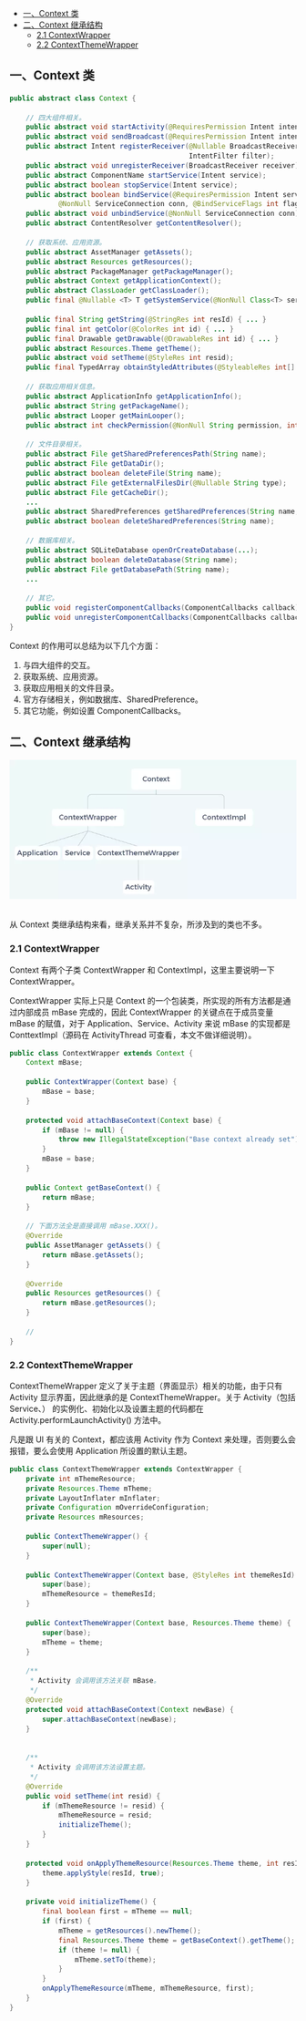 <!-- TOC -->

- [一、Context 类](#%E4%B8%80context-%E7%B1%BB)
- [二、Context 继承结构](#%E4%BA%8Ccontext-%E7%BB%A7%E6%89%BF%E7%BB%93%E6%9E%84)
  - [2.1 ContextWrapper](#21-contextwrapper)
  - [2.2 ContextThemeWrapper](#22-contextthemewrapper)

<!-- /TOC -->


## 一、Context 类

```java
public abstract class Context {

    // 四大组件相关。
    public abstract void startActivity(@RequiresPermission Intent intent);
    public abstract void sendBroadcast(@RequiresPermission Intent intent);
    public abstract Intent registerReceiver(@Nullable BroadcastReceiver receiver,
                                            IntentFilter filter);
    public abstract void unregisterReceiver(BroadcastReceiver receiver);
    public abstract ComponentName startService(Intent service);
    public abstract boolean stopService(Intent service);
    public abstract boolean bindService(@RequiresPermission Intent service,
            @NonNull ServiceConnection conn, @BindServiceFlags int flags);
    public abstract void unbindService(@NonNull ServiceConnection conn);
    public abstract ContentResolver getContentResolver();
    
    // 获取系统、应用资源。
    public abstract AssetManager getAssets();
    public abstract Resources getResources();
    public abstract PackageManager getPackageManager();
    public abstract Context getApplicationContext();
    public abstract ClassLoader getClassLoader();
    public final @Nullable <T> T getSystemService(@NonNull Class<T> serviceClass) { ... }
    
    public final String getString(@StringRes int resId) { ... }
    public final int getColor(@ColorRes int id) { ... }
    public final Drawable getDrawable(@DrawableRes int id) { ... }
    public abstract Resources.Theme getTheme();
    public abstract void setTheme(@StyleRes int resid);
    public final TypedArray obtainStyledAttributes(@StyleableRes int[] attrs) { ... }
    
    // 获取应用相关信息。
    public abstract ApplicationInfo getApplicationInfo();
    public abstract String getPackageName();
    public abstract Looper getMainLooper();
    public abstract int checkPermission(@NonNull String permission, int pid, int uid);
    
    // 文件目录相关。
    public abstract File getSharedPreferencesPath(String name);
    public abstract File getDataDir();
    public abstract boolean deleteFile(String name);
    public abstract File getExternalFilesDir(@Nullable String type);
    public abstract File getCacheDir();
    ...
    public abstract SharedPreferences getSharedPreferences(String name, @PreferencesMode int mode);
    public abstract boolean deleteSharedPreferences(String name);
    
    // 数据库相关。
    public abstract SQLiteDatabase openOrCreateDatabase(...);
    public abstract boolean deleteDatabase(String name);
    public abstract File getDatabasePath(String name);
    ...
    
    // 其它。
    public void registerComponentCallbacks(ComponentCallbacks callback) { ... }
    public void unregisterComponentCallbacks(ComponentCallbacks callback) { ... }
}
```

Context 的作用可以总结为以下几个方面：

1. 与四大组件的交互。
2. 获取系统、应用资源。
3. 获取应用相关的文件目录。
4. 官方存储相关，例如数据库、SharedPreference。
5. 其它功能，例如设置 ComponentCallbacks。

## 二、Context 继承结构

<div align="center"> <img src="../pictures//Context.webp"/> </div><br>

从 Context 类继承结构来看，继承关系并不复杂，所涉及到的类也不多。

### 2.1 ContextWrapper

Context 有两个子类 ContextWrapper 和 ContextImpl，这里主要说明一下 ContextWrapper。

ContextWrapper 实际上只是 Context 的一个包装类，所实现的所有方法都是通过内部成员 mBase 完成的，因此 ContextWrapper 的关键点在于成员变量 mBase 的赋值，对于 Application、Service、Activity 来说 mBase 的实现都是 ConttextImpl（源码在 ActivityThread 可查看，本文不做详细说明）。

```java
public class ContextWrapper extends Context {
    Context mBase;

    public ContextWrapper(Context base) {
        mBase = base;
    }
    
    protected void attachBaseContext(Context base) {
        if (mBase != null) {
            throw new IllegalStateException("Base context already set");
        }
        mBase = base;
    }

    public Context getBaseContext() {
        return mBase;
    }

    // 下面方法全是直接调用 mBase.XXX()。
    @Override
    public AssetManager getAssets() {
        return mBase.getAssets();
    }

    @Override
    public Resources getResources() {
        return mBase.getResources();
    }

    // 
}
```

### 2.2 ContextThemeWrapper

ContextThemeWrapper 定义了关于主题（界面显示）相关的功能，由于只有 Activity 显示界面，因此继承的是 ContextThemeWrapper。关于 Activity（包括 Service、） 的实例化、初始化以及设置主题的代码都在 Activity.performLaunchActivity() 方法中。

凡是跟 UI 有关的 Context，都应该用 Activity 作为 Context 来处理，否则要么会报错，要么会使用 Application 所设置的默认主题。

```java
public class ContextThemeWrapper extends ContextWrapper {
    private int mThemeResource;
    private Resources.Theme mTheme;
    private LayoutInflater mInflater;
    private Configuration mOverrideConfiguration;
    private Resources mResources;

    public ContextThemeWrapper() {
        super(null);
    }

    public ContextThemeWrapper(Context base, @StyleRes int themeResId) {
        super(base);
        mThemeResource = themeResId;
    }
    
    public ContextThemeWrapper(Context base, Resources.Theme theme) {
        super(base);
        mTheme = theme;
    }

    /**
     * Activity 会调用该方法关联 mBase。
     */
    @Override
    protected void attachBaseContext(Context newBase) {
        super.attachBaseContext(newBase);
    }

    
    /**
     * Activity 会调用该方法设置主题。
     */
    @Override
    public void setTheme(int resid) {
        if (mThemeResource != resid) {
            mThemeResource = resid;
            initializeTheme();
        }
    }

    protected void onApplyThemeResource(Resources.Theme theme, int resId, boolean first) {
        theme.applyStyle(resId, true);
    }

    private void initializeTheme() {
        final boolean first = mTheme == null;
        if (first) {
            mTheme = getResources().newTheme();
            final Resources.Theme theme = getBaseContext().getTheme();
            if (theme != null) {
                mTheme.setTo(theme);
            }
        }
        onApplyThemeResource(mTheme, mThemeResource, first);
    }
}
```
